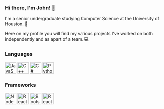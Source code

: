 ### Hi there, I'm John! 👋

I'm a senior undergraduate studying Computer Science at the University of Houston. 🐾

Here on my profile you will find my various projects I've worked on both independently and as apart of a team. 💻

### Languages
<p align="left">
<img src="https://github.com/yurijserrano/Github-Profile-Readme-Logos/blob/master/programming%20languages/javascript.svg" width="36" height="36" alt="JavaScript"/>
<img src="https://github.com/yurijserrano/Github-Profile-Readme-Logos/blob/master/programming%20languages/c%2B%2B.svg" width="36" height="36" alt="C++"/>
<img src="https://github.com/yurijserrano/Github-Profile-Readme-Logos/blob/master/programming%20languages/c%23.svg" width="36" height="36" alt="C#"/>
<img src="https://github.com/yurijserrano/Github-Profile-Readme-Logos/blob/master/programming%20languages/python.svg" width="36" height="36" alt="Python"/>
</p>


### Frameworks
<p align="left">
<img src="https://github.com/yurijserrano/Github-Profile-Readme-Logos/blob/master/frameworks/nodejs.svg" width="36" height="36" alt="Node"/>
<img src="https://github.com/yurijserrano/Github-Profile-Readme-Logos/blob/master/frameworks/react.svg" width="36" height="36" alt="React"/>
<img src="https://github.com/yurijserrano/Github-Profile-Readme-Logos/blob/master/frameworks/boostrap.svg" width="36" height="36" alt="Bootstrap"/>
<img src="https://github.com/yurijserrano/Github-Profile-Readme-Logos/blob/master/frameworks/jquery.svg" width="36" height="36" alt="React"/>
</p>


